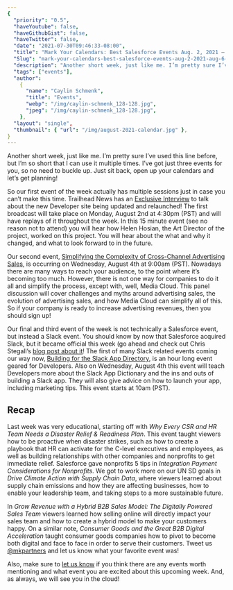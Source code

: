 ```yaml
---
{
  "priority": "0.5",
  "haveYoutube": false,
  "haveGithubGist": false,
  "haveTwitter": false,
  "date": "2021-07-30T09:46:33-08:00",
  "title": "Mark Your Calendars: Best Salesforce Events Aug. 2, 2021 — Aug. 6, 2021",
  "Slug": "mark-your-calendars-best-salesforce-events-aug-2-2021-aug-6-2021",
  "description": "Another short week, just like me. I’m pretty sure I’ve used this line before, but I’m so short that I can use it multiple times. I’ve got...",
  "tags": ["events"],
  "author":
    {
      "name": "Caylin Schmenk",
      "title": "Events",
      "webp": "/img/caylin-schmenk_128-128.jpg",
      "jpeg": "/img/caylin-schmenk_128-128.jpg",
    },
  "layout": "single",
  "thumbnail": { "url": "/img/august-2021-calendar.jpg" },
}
---
```


Another short week, just like me. I’m pretty sure I’ve used this line before, but I’m so short that I can use it multiple times. I’ve got just three events for you, so no need to buckle up. Just sit back, open up your calendars and let’s get planning!

So our first event of the week actually has multiple sessions just in case you can’t make this time. Trailhead News has an [Exclusive Interview](https://trailhead.salesforce.com/live/broadcasts/a2r3k000001vDR3/trailhead-news---exclusive-interview) to talk about the new Developer site being updated and relaunched! The first broadcast will take place on Monday, August 2nd at 4:30pm (PST) and will have replays of it throughout the week. In this 15 minute event (see no reason not to attend) you will hear how Helen Hosian, the Art Director of the project, worked on this project. You will hear about the what and why it changed, and what to look forward to in the future.

Our second event, [Simplifying the Complexity of Cross-Channel Advertising Sales](https://www.salesforce.com/form/events/webinars/form-rss/3322833), is occurring on Wednesday, August 4th at 9:00am (PST). Nowadays there are many ways to reach your audience, to the point where it’s becoming too much. However, there is not one way for companies to do it all and simplify the process, except with, well, Media Cloud. This panel discussion will cover challenges and myths around advertising sales, the evolution of advertising sales, and how Media Cloud can simplify all of this. So if your company is ready to increase advertising revenues, then you should sign up!

Our final and third event of the week is not technically a Salesforce event, but instead a Slack event. You should know by now that Salesforce acquired Slack, but it became official this week (go ahead and check out Chris Stegall’s [blog post about it](https://medium.com/creme-de-la-crm/slack-salesforce-how-to-catch-up-on-the-new-paradigm-378b7841c727)! The first of many Slack related events coming our way now, [Building for the Slack App Directory](https://slack.com/events/webinars/building-for-the-slack-app-directory), is an hour long event geared for Developers. Also on Wednesday, August 4th this event will teach Developers more about the Slack App Dictionary and the ins and outs of building a Slack app. They will also give advice on how to launch your app, including marketing tips. This event starts at 10am (PST).

## Recap

Last week was very educational, starting off with _Why Every CSR and HR Team Needs a Disaster Relief & Readiness Plan_. This event taught viewers how to be proactive when disaster strikes, such as how to create a playbook that HR can activate for the C-level executives and employees, as well as building relationships with other companies and nonprofits to get immediate relief. Salesforce gave nonprofits 5 tips in _Integration Payment Considerations for Nonprofits_. We got to work more on our UN SD goals in _Drive Climate Action with Supply Chain Data_, where viewers learned about supply chain emissions and how they are affecting businesses, how to enable your leadership team, and taking steps to a more sustainable future.

In _Grow Revenue with a Hybrid B2B Sales Model: The Digitally Powered Sales Team_ viewers learned how selling online will directly impact your sales team and how to create a hybrid model to make your customers happy. On a similar note, _Consumer Goods and the Great B2B Digital Acceleration_ taught consumer goods companies how to pivot to become both digital and face to face in order to serve their customers. Tweet us [@mkpartners](http://www.twitter.com/mkpartners) and let us know what your favorite event was!

Also, make sure to [let us know](https://appexchange.salesforce.com/appxConsultingListingDetail?listingId=a0N30000001gF9jEAE&utm_source=mkp&utm_medium=referral&utm_campaign=logigear-mkp-tpp) if you think there are any events worth mentioning and what event you are excited about this upcoming week. And, as always, we will see you in the cloud!
